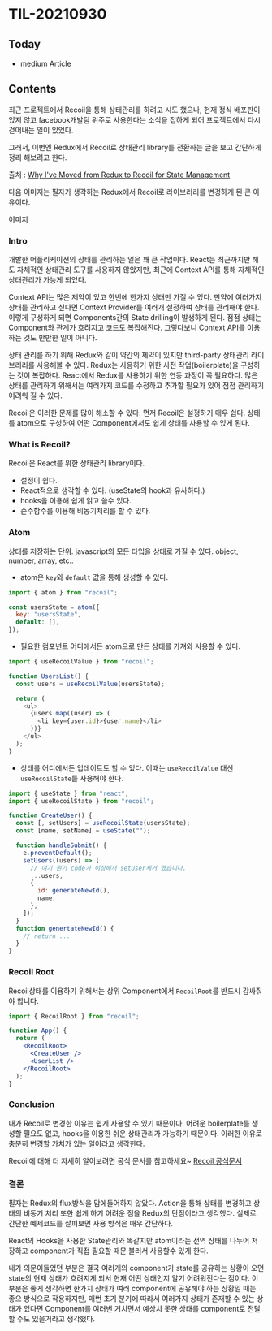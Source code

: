 # TIL-20210930

## Today

- medium Article

## Contents

최근 프로젝트에서 Recoil을 통해 상태관리를 하려고 시도 했으나, 현재 정식 배포판이 있지 않고 facebook개발팀 위주로 사용한다는 소식을 접하게 되어 프로젝트에서 다시 걷어내는 일이 있었다.

그래서, 이번엔 Redux에서 Recoil로 상태관리 library를 전환하는 글을 보고 간단하게 정리 해보려고 한다.

출처 : [Why I've Moved from Redux to Recoil for State Management](https://javascript.plainenglish.io/moving-from-redux-to-recoil-42aa9d9cfaad)

다음 이미지는 필자가 생각하는 Redux에서 Recoil로 라이브러리를 변경하게 된 큰 이유이다.

이미지

### Intro

개발한 어플리케이션의 상태를 관리하는 일은 꽤 큰 작업이다. React는 최근까지만 해도 자체적인 상태관리 도구를 사용하지 않았지만, 최근에 Context API를 통해 자체적인 상태관리가 가능게 되었다.

Context API는 많은 제약이 있고 한번에 한가지 상태만 가질 수 있다. 만약에 여러가지 상태를 관리하고 싶다면 Context Provider를 여러개 설정하여 상태를 관리해야 한다.
이렇게 구성하게 되면 Components간의 State drilling이 발생하게 된다. 점점 상태는 Component와 관계가 흐려지고 코드도 복잡해진다. 그렇다보니 Context API를 이용하는 것도 만만한 일이 아니다.

상태 관리를 하기 위해 Redux와 같이 약간의 제약이 있지만 third-party 상태관리 라이브러리를 사용해볼 수 있다. Redux는 사용하기 위한 사전 작업(boilerplate)을 구성하는 것이 복잡하다.
React에서 Redux를 사용하기 위한 연동 과정이 꼭 필요하다. 많은 상태를 관리하기 위해서는 여러가지 코드를 수정하고 추가할 필요가 있어 점점 관리하기 어려워 질 수 있다.

Recoil은 이러한 문제를 많이 해소할 수 있다. 먼저 Recoil은 설정하기 매우 쉽다. 상태를 atom으로 구성하여 어떤 Component에서도 쉽게 상태를 사용할 수 있게 된다.

### What is Recoil?

Recoil은 React를 위한 상태관리 library이다.

- 설정이 쉽다.
- React적으로 생각할 수 있다. (useState의 hook과 유사하다.)
- hooks을 이용해 쉽게 읽고 쓸수 있다.
- 순수함수를 이용해 비동기처리를 할 수 있다.

### Atom

상태를 저장하는 단위. javascript의 모든 타입을 상태로 가질 수 있다. object, number, array, etc..

- atom은 `key`와 `default` 값을 통해 생성할 수 있다.

```js
import { atom } from "recoil";

const usersState = atom({
  key: "usersState",
  default: [],
});
```

- 필요한 컴포넌트 어디에서든 atom으로 만든 상태를 가져와 사용할 수 있다.

```js
import { useRecoilValue } from "recoil";

function UsersList() {
  const users = useRecoilValue(usersState);

  return (
    <ul>
      {users.map((user) => (
        <li key={user.id}>{user.name}</li>
      ))}
    </ul>
  );
}
```

- 상태를 어디에서든 업데이트도 할 수 있다. 이때는 `useRecoilValue` 대신 `useRecoilState`를 사용해야 한다.

```jsx
import { useState } from "react";
import { useRecoilState } from "recoil";

function CreateUser() {
  const [, setUsers] = useRecoilState(usersState);
  const [name, setName] = useState("");

  function handleSubmit() {
    e.preventDefault();
    setUsers((users) => [
      // 여기 뭔가 code가 이상해서 setUser제거 했습니다.
      ...users,
      {
        id: generateNewId(),
        name,
      },
    ]);
  }
  function genertateNewId() {
    // return ...
  }
}
```

### Recoil Root

Recoil상태를 이용하기 위해서는 상위 Component에서 `RecoilRoot`를 반드시 감싸줘야 합니다.

```jsx
import { RecoilRoot } from "recoil";

function App() {
  return (
    <RecoilRoot>
      <CreateUser />
      <UserList />
    </RecoilRoot>
  );
}
```

### Conclusion

내가 Recoil로 변경한 이유는 쉽게 사용할 수 있기 때문이다. 어려운 boilerplate를 생성할 필요도 없고, hooks을 이용한 쉬운 상태관리가 가능하기 때문이다. 이러한 이유로 충분히 변경할 가치가 있는 일이라고 생각한다.

Recoil에 대해 더 자세히 알어보려면 공식 문서를 참고하세요~
[Recoil 공식문서](https://recoiljs.org/docs/introduction/motivation)

### 결론

필자는 Redux의 flux방식을 맘에들어하지 않았다. Action을 통해 상태를 변경하고 상태의 비동기 처리 또한 쉽게 하기 어려운 점을 Redux의 단점이라고 생각했다. 실제로 간단한 예제코드를 살펴보면 사용 방식은 매우 간단하다.

React의 Hooks을 사용한 State관리와 똑같지만 atom이라는 전역 상태를 나누어 저장하고 component가 직접 필요할 때문 불러서 사용할수 있게 한다.

내가 의문이들었던 부분은 결국 여러개의 component가 state를 공유하는 상황이 오면 state의 현재 상태가 흐려지게 되서 현재 어떤 상태인지 알기 어려워진다는 점이다. 이 부분은 좋게 생각하면 한가지 상태가 여러 component에 공유해야 하는 상황일 때는 좋으 방식으로 작용하지만, 매번 초기 분기에 따라서 여러가지 상태가 존재할 수 있는 상태가 있다면 Component를 여러번 거치면서 예상치 못한 상태를 component로 전달 할 수도 있을거라고 생각했다.
